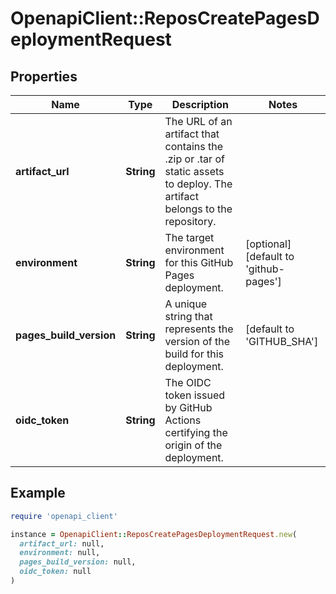 # OpenapiClient::ReposCreatePagesDeploymentRequest

## Properties

| Name | Type | Description | Notes |
| ---- | ---- | ----------- | ----- |
| **artifact_url** | **String** | The URL of an artifact that contains the .zip or .tar of static assets to deploy. The artifact belongs to the repository. |  |
| **environment** | **String** | The target environment for this GitHub Pages deployment. | [optional][default to &#39;github-pages&#39;] |
| **pages_build_version** | **String** | A unique string that represents the version of the build for this deployment. | [default to &#39;GITHUB_SHA&#39;] |
| **oidc_token** | **String** | The OIDC token issued by GitHub Actions certifying the origin of the deployment. |  |

## Example

```ruby
require 'openapi_client'

instance = OpenapiClient::ReposCreatePagesDeploymentRequest.new(
  artifact_url: null,
  environment: null,
  pages_build_version: null,
  oidc_token: null
)
```

